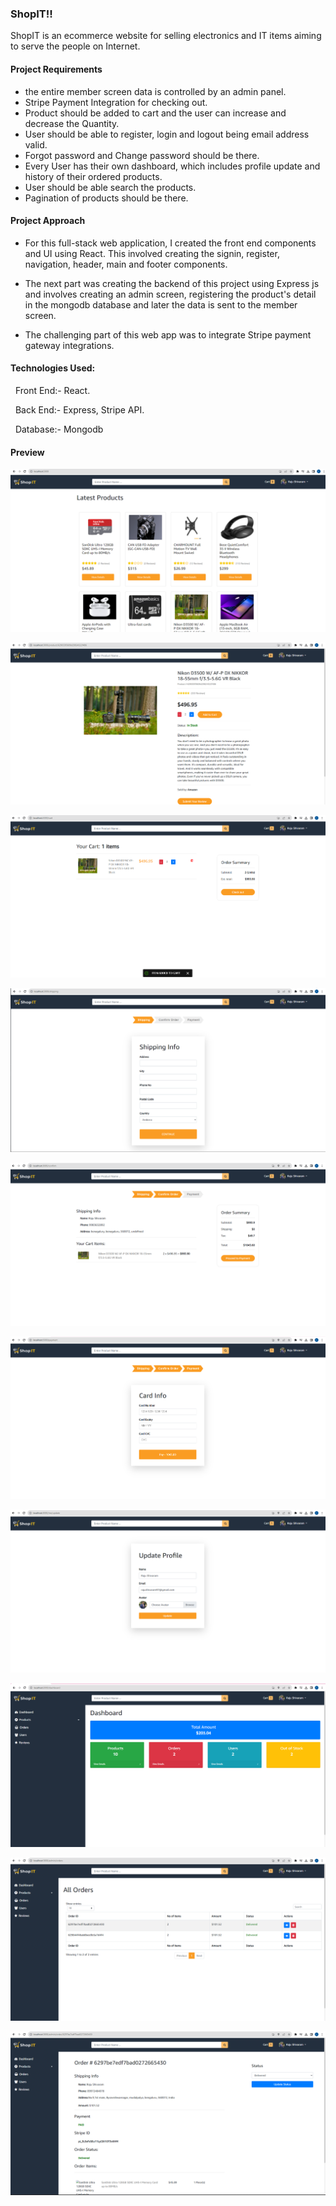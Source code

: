 ### ShopIT!!

ShopIT is an ecommerce website for selling electronics and IT items aiming to serve the people on Internet.

#### Project Requirements
- the entire member screen data is controlled by an admin panel.
- Stripe Payment Integration for checking out.
- Product should be added to cart and the user can increase and decrease the Quantity.
- User should be able to register, login and logout being email address valid.
- Forgot password and Change password should be there.
- Every User has their own dashboard, which includes profile update and history of their ordered products.
- User should be able search the products.
- Pagination of products should be there.

#### Project Approach

- For this full-stack web application, I created the front end components and UI using React. This involved creating the signin, register, navigation, header, main and footer components. 

- The next part was creating the backend of this project using Express js and involves creating an admin screen, registering the product's detail in the mongodb database and later the data is sent to the member screen.
- The challenging part of this web app was to integrate Stripe payment gateway integrations.


#### Technologies Used:

  Front End:- React.
  
  Back End:- Express, Stripe API.
  
  Database:- Mongodb
  
  #### Preview

![Alt text](/Shop-It/1.png "Optional title")

![Alt text](/Shop-It/2.png "Optional title")

![Alt text](/Shop-It/3.png "Optional title")

![Alt text](/Shop-It/4.png "Optional title")

![Alt text](/Shop-It/5.png "Optional title")

![Alt text](/Shop-It/6.png "Optional title")

![Alt text](/Shop-It/7.png "Optional title")

![Alt text](/Shop-It/8.png "Optional title")

![Alt text](/Shop-It/9.png "Optional title")

![Alt text](/Shop-It/10.png "Optional title")

